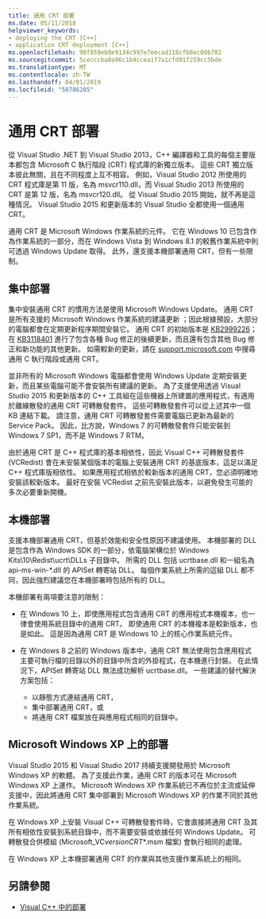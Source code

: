 ```yaml
---
title: 通用 CRT 部署
ms.date: 05/11/2018
helpviewer_keywords:
- deploying the CRT [C++]
- application CRT deployment [C++]
ms.openlocfilehash: 90f859eb0e9134c997e7eecad118cfb8ec00b782
ms.sourcegitcommit: 5cecccba0a96c1b4ccea1f7a1cfd91f259cc5bde
ms.translationtype: MT
ms.contentlocale: zh-TW
ms.lasthandoff: 04/01/2019
ms.locfileid: "58786205"
---
```

# <a name="universal-crt-deployment"></a>通用 CRT 部署

從 Visual Studio .NET 到 Visual Studio 2013，C++ 編譯器和工具的每個主要版本都包含 Microsoft C 執行階段 (CRT) 程式庫的新獨立版本。 這些 CRT 獨立版本彼此無關，且在不同程度上互不相容。 例如，Visual Studio 2012 所使用的 CRT 程式庫是第 11 版，名為 msvcr110.dll，而 Visual Studio 2013 所使用的 CRT 是第 12 版，名為 msvcr120.dll。 從 Visual Studio 2015 開始，就不再是這種情況。 Visual Studio 2015 和更新版本的 Visual Studio 全都使用一個通用 CRT。

通用 CRT 是 Microsoft Windows 作業系統的元件。 它在 Windows 10 已包含作為作業系統的一部分，而在 Windows Vista 到 Windows 8.1 的較舊作業系統中則可透過 Windows Update 取得。 此外，還支援本機部署通用 CRT，但有一些限制。

## <a name="central-deployment"></a>集中部署

集中安裝通用 CRT 的慣用方法是使用 Microsoft Windows Update。 通用 CRT 是所有支援的 Microsoft Windows 作業系統的建議更新 ；因此根據預設，大部分的電腦都會在定期更新程序期間安裝它。 通用 CRT 的初始版本是 [KB2999226](https://support.microsoft.com/kb/2999226)；在 [KB3118401](https://support.microsoft.com/kb/3118401) 進行了包含各種 Bug 修正的後續更新，而且還有包含其他 Bug 修正和新功能的其他更新。 如需較新的更新，請在 [support.microsoft.com](https://support.microsoft.com) 中搜尋通用 C 執行階段或通用 CRT。

並非所有的 Microsoft Windows 電腦都會使用 Windows Update 定期安裝更新，而且某些電腦可能不會安裝所有建議的更新。 為了支援使用透過 Visual Studio 2015 和更新版本的 C++ 工具組在這些機器上所建置的應用程式，有適用於離線散發的通用 CRT 可轉散發套件。 這些可轉散發套件可以從上述其中一個 KB 連結下載。 請注意，通用 CRT 可轉散發套件需要電腦已更新為最新的 Service Pack。 因此，比方說，Windows 7 的可轉散發套件只能安裝到 Windows 7 SP1，而不是 Windows 7 RTM。

由於通用 CRT 是 C++ 程式庫的基本相依性，因此 Visual C++ 可轉散發套件 (VCRedist) 會在未安裝某個版本的電腦上安裝通用 CRT 的基底版本，這足以滿足 C++ 程式庫版相依性。 如果應用程式相依於較新版本的通用 CRT，您必須明確地安裝該較新版本。 最好在安裝 VCRedist 之前先安裝此版本，以避免發生可能的多次必要重新開機。

## <a name="local-deployment"></a>本機部署

支援本機部署通用 CRT，但基於效能和安全性原因不建議使用。  本機部署的 DLL 是包含作為 Windows SDK 的一部分，依電腦架構位於 Windows Kits\\10\\Redist\\ucrt\\DLLs 子目錄中。 所需的 DLL 包括 ucrtbase.dll 和一組名為 api-ms-win-\*.dll 的 APISet 轉寄站 DLL。 每個作業系統上所需的這組 DLL 都不同，因此強烈建議您在本機部署時包括所有的 DLL。

本機部署有兩項要注意的限制：

- 在 Windows 10 上，即使應用程式包含通用 CRT 的應用程式本機複本，也一律會使用系統目錄中的通用 CRT。 即使通用 CRT 的本機複本是較新版本，也是如此。 這是因為通用 CRT 是 Windows 10 上的核心作業系統元件。

- 在 Windows 8 之前的 Windows 版本中，通用 CRT 無法使用包含應用程式主要可執行檔的目錄以外的目錄中所含的外掛程式，在本機進行封裝。 在此情況下，APISet 轉寄站 DLL 無法成功解析 ucrtbase.dll。 一些建議的替代解決方案包括：

  - 以靜態方式連結通用 CRT，
  - 集中部署通用 CRT，或
  - 將通用 CRT 檔案放在與應用程式相同的目錄中。

## <a name="deployment-on-microsoft-windows-xp"></a>Microsoft Windows XP 上的部署

Visual Studio 2015 和 Visual Studio 2017 持續支援開發用於 Microsoft Windows XP 的軟體。 為了支援此作業，通用 CRT 的版本可在 Microsoft Windows XP 上運作。 Microsoft Windows XP 作業系統已不再位於主流或延伸支援中，因此將通用 CRT 集中部署到 Microsoft Windows XP 的作業不同於其他作業系統。

在 Windows XP 上安裝 Visual C++ 可轉散發套件時，它會直接將通用 CRT 及其所有相依性安裝到系統目錄中，而不需要安裝或依據任何 Windows Update。 可轉散發合併模組 (Microsoft_VC*version*_CRT_\*.msm 檔案) 會執行相同的處理。

在 Windows XP 上本機部署通用 CRT 的作業與其他支援作業系統上的相同。

## <a name="see-also"></a>另請參閱

- [Visual C++ 中的部署](deployment-in-visual-cpp.md)
